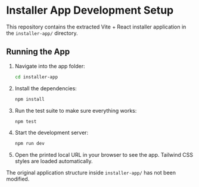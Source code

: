 # Installer App Development Setup

This repository contains the extracted Vite + React installer application in the `installer-app/` directory.

## Running the App

1. Navigate into the app folder:
   ```bash
   cd installer-app
   ```
2. Install the dependencies:
   ```bash
   npm install
   ```
3. Run the test suite to make sure everything works:
   ```bash
   npm test
   ```
4. Start the development server:
   ```bash
   npm run dev
   ```
5. Open the printed local URL in your browser to see the app. Tailwind CSS styles are loaded automatically.

The original application structure inside `installer-app/` has not been modified.
